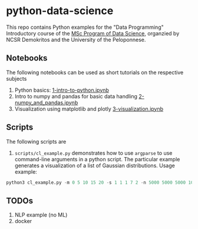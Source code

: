 # python-data-science
This repo contains Python examples for the "Data Programming" Introductory 
course of the [MSc Program of Data Science](http://msc-data-science.iit.demokritos.gr), organzied by NCSR Demokritos and the University of the Peloponnese. 

## Notebooks
The following notebooks can be used as short tutorials on the respective subjects

 1. Python basics: [1-intro-to-python.ipynb](https://nbviewer.jupyter.org/github/tyiannak/python-data-science/blob/master/notebooks/1-intro-to-python.ipynb)
 2. Intro to numpy and pandas for basic data handling [2-numpy_and_pandas.ipynb](https://nbviewer.jupyter.org/github/tyiannak/python-data-science/blob/master/notebooks/2-numpy_and_pandas.ipynb)
 3. Visualization using matplotlib and plotly [3-visualization.ipynb](https://nbviewer.jupyter.org/github/tyiannak/python-data-science/blob/master/notebooks/3-visualization.ipynb)

## Scripts   
The following scripts are 
 1. `scripts/cl_example.py` demonstrates how to use `argparse` to use command-line arguments in a python script. 
 The particular example generates a visualization of a list of Gaussian distributions. Usage example:
 ```python
python3 cl_example.py -m 0 5 10 15 20 -s 1 1 1 7 2 -n 5000 5000 5000 10000 5000 --names "x1" "x2" "x3" "x4" "x5" -b 100 --normalize
```

## TODOs
 1. NLP example (no ML)
 2. docker
